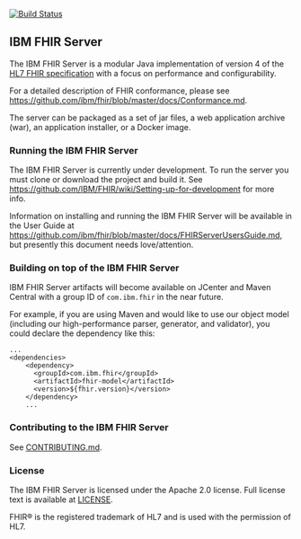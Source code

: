 [![Build Status](https://travis-ci.com/IBM/FHIR.svg?branch=master)](https://travis-ci.com/IBM/FHIR)

## IBM FHIR Server
The IBM FHIR Server is a modular Java implementation of version 4 of the [HL7 FHIR specification](https://www.hl7.org/fhir/r4/http.html) with a focus on performance and configurability.

For a detailed description of FHIR conformance, please see https://github.com/ibm/fhir/blob/master/docs/Conformance.md.

The server can be packaged as a set of jar files, a web application archive (war), an application installer, or a Docker image.

### Running the IBM FHIR Server
The IBM FHIR Server is currently under development. To run the server you must clone or download the project and build it. See https://github.com/IBM/FHIR/wiki/Setting-up-for-development for more info.

Information on installing and running the IBM FHIR Server will be available in the User Guide at https://github.com/ibm/fhir/blob/master/docs/FHIRServerUsersGuide.md, but presently this document needs love/attention.

### Building on top of the IBM FHIR Server
IBM FHIR Server artifacts will become available on JCenter and Maven Central with a group ID of `com.ibm.fhir` in the near future.

For example, if you are using Maven and would like to use our object model (including our high-performance parser, generator, and validator), you could declare the dependency like this:

```
...
<dependencies>
    <dependency>
      <groupId>com.ibm.fhir</groupId>
      <artifactId>fhir-model</artifactId>
      <version>${fhir.version}</version>
    </dependency>
    ...
```

### Contributing to the IBM FHIR Server
See [CONTRIBUTING.md](CONTRIBUTING.md).

### License
The IBM FHIR Server is licensed under the Apache 2.0 license. Full license text is
available at [LICENSE](LICENSE).

FHIR® is the registered trademark of HL7 and is used with the permission of HL7.
